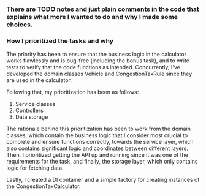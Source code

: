 ### There are TODO notes and just plain comments in the code that explains what more I wanted to do and why I made some choices.

### How I prioritized the tasks and why
The priority has been to ensure that the business logic in the calculator works flawlessly and is bug-free (including the bonus task), and to write tests to verify that the code functions as intended. Concurrently, I've developed the domain classes Vehicle and CongestionTaxRule since they are used in the calculator.

Following that, my prioritization has been as follows:

1. Service classes
2. Controllers
3. Data storage

The rationale behind this prioritization has been to work from the domain classes, which contain the business logic that I consider most crucial to complete and ensure functions correctly, towards the service layer, which also contains significant logic and coordinates between different layers. Then, I prioritized getting the API up and running since it was one of the requirements for the task, and finally, the storage layer, which only contains logic for fetching data.

Lastly, I created a DI container and a simple factory for creating instances of the CongestionTaxCalculator.